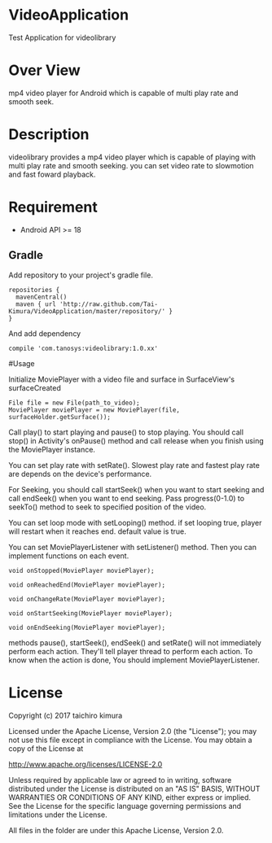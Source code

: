 # VideoApplication
Test Application for videolibrary

# Over View
mp4 video player for Android which is capable of multi play rate and smooth seek.

# Description
videolibrary provides a mp4 video player which is capable of playing with multi play rate and smooth seeking.
you can set video rate to slowmotion and fast foward playback.

# Requirement
* Android API >= 18

## Gradle
Add repository to your project's gradle file.
    
    repositories {
      mavenCentral()
      maven { url 'http://raw.github.com/Tai-Kimura/VideoApplication/master/repository/' }
    }
    
And add dependency

`compile 'com.tanosys:videolibrary:1.0.xx'`

#Usage

Initialize MoviePlayer with a video file and surface in SurfaceView's surfaceCreated

    File file = new File(path_to_video);
    MoviePlayer moviePlayer = new MoviePlayer(file, surfaceHolder.getSurface());
    
Call play() to start playing and pause() to stop playing.
You should call stop() in Activity's onPause() method and call release when you finish using the MoviePlayer instance.

You can set play rate with setRate(). Slowest play rate and fastest play rate are depends on the device's performance.

For Seeking, you should call startSeek() when you want to start seeking and call endSeek() when you want to end seeking.
Pass progress(0-1.0) to seekTo() method to seek to specified position of the video.

You can set loop mode with setLooping() method. if set looping true, player will restart when it reaches end. default value is true.

You can set MoviePlayerListener with setListener() method. Then you can implement functions on each event.

    void onStopped(MoviePlayer moviePlayer);

    void onReachedEnd(MoviePlayer moviePlayer);

    void onChangeRate(MoviePlayer moviePlayer);

    void onStartSeeking(MoviePlayer moviePlayer);

    void onEndSeeking(MoviePlayer moviePlayer);

methods pause(), startSeek(), endSeek() and setRate() will not immediately perform each action. They'll tell player thread to perform each action.
To know when the action is done, You should implement MoviePlayerListener.

# License

Copyright (c) 2017 taichiro kimura

Licensed under the Apache License, Version 2.0 (the "License"); you may not use this file except in compliance with the License. You may obtain a copy of the License at

 http://www.apache.org/licenses/LICENSE-2.0

Unless required by applicable law or agreed to in writing, software distributed under the License is distributed on an "AS IS" BASIS, WITHOUT WARRANTIES OR CONDITIONS OF ANY KIND, either express or implied. See the License for the specific language governing permissions and limitations under the License.

All files in the folder are under this Apache License, Version 2.0.
    
